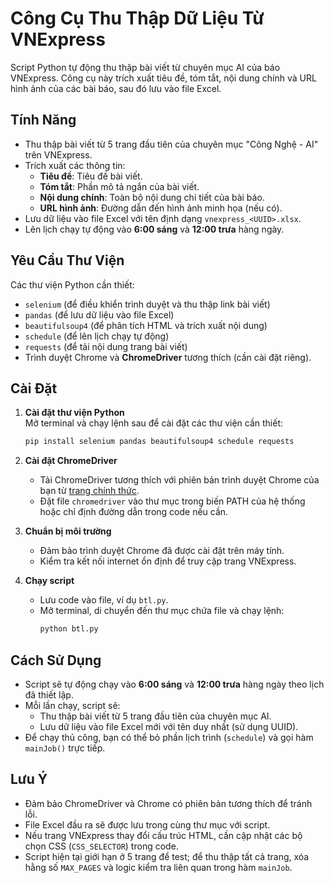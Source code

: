 # Công Cụ Thu Thập Dữ Liệu Từ VNExpress

Script Python tự động thu thập bài viết từ chuyên mục AI của báo VNExpress. Công cụ này trích xuất tiêu đề, tóm tắt, nội dung chính và URL hình ảnh của các bài báo, sau đó lưu vào file Excel.

## Tính Năng

- Thu thập bài viết từ 5 trang đầu tiên của chuyên mục "Công Nghệ - AI" trên VNExpress.
- Trích xuất các thông tin:
  - **Tiêu đề**: Tiêu đề bài viết.
  - **Tóm tắt**: Phần mô tả ngắn của bài viết.
  - **Nội dung chính**: Toàn bộ nội dung chi tiết của bài báo.
  - **URL hình ảnh**: Đường dẫn đến hình ảnh minh họa (nếu có).
- Lưu dữ liệu vào file Excel với tên định dạng `vnexpress_<UUID>.xlsx`.
- Lên lịch chạy tự động vào **6:00 sáng** và **12:00 trưa** hàng ngày.

## Yêu Cầu Thư Viện

Các thư viện Python cần thiết:
- `selenium` (để điều khiển trình duyệt và thu thập link bài viết)
- `pandas` (để lưu dữ liệu vào file Excel)
- `beautifulsoup4` (để phân tích HTML và trích xuất nội dung)
- `schedule` (để lên lịch chạy tự động)
- `requests` (để tải nội dung trang bài viết)
- Trình duyệt Chrome và **ChromeDriver** tương thích (cần cài đặt riêng).

## Cài Đặt

1. **Cài đặt thư viện Python**  
   Mở terminal và chạy lệnh sau để cài đặt các thư viện cần thiết:
   ```bash
   pip install selenium pandas beautifulsoup4 schedule requests
   ```

2. **Cài đặt ChromeDriver**  
   - Tải ChromeDriver tương thích với phiên bản trình duyệt Chrome của bạn từ [trang chính thức](https://chromedriver.chromium.org/downloads).
   - Đặt file `chromedriver` vào thư mục trong biến PATH của hệ thống hoặc chỉ định đường dẫn trong code nếu cần.

3. **Chuẩn bị môi trường**  
   - Đảm bảo trình duyệt Chrome đã được cài đặt trên máy tính.
   - Kiểm tra kết nối internet ổn định để truy cập trang VNExpress.

4. **Chạy script**  
   - Lưu code vào file, ví dụ `btl.py`.
   - Mở terminal, di chuyển đến thư mục chứa file và chạy lệnh:
     ```bash
     python btl.py
     ```

## Cách Sử Dụng

- Script sẽ tự động chạy vào **6:00 sáng** và **12:00 trưa** hàng ngày theo lịch đã thiết lập.
- Mỗi lần chạy, script sẽ:
  - Thu thập bài viết từ 5 trang đầu tiên của chuyên mục AI.
  - Lưu dữ liệu vào file Excel mới với tên duy nhất (sử dụng UUID).
- Để chạy thủ công, bạn có thể bỏ phần lịch trình (`schedule`) và gọi hàm `mainJob()` trực tiếp.

## Lưu Ý

- Đảm bảo ChromeDriver và Chrome có phiên bản tương thích để tránh lỗi.
- File Excel đầu ra sẽ được lưu trong cùng thư mục với script.
- Nếu trang VNExpress thay đổi cấu trúc HTML, cần cập nhật các bộ chọn CSS (`CSS_SELECTOR`) trong code.
- Script hiện tại giới hạn ở 5 trang để test; để thu thập tất cả trang, xóa hằng số `MAX_PAGES` và logic kiểm tra liên quan trong hàm `mainJob`.